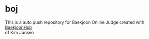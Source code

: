 # boj
This is a auto push repository for Baekjoon Online Judge created with [BaekjoonHub](https://github.com/BaekjoonHub/BaekjoonHub)<br>
of Kim Junseo

